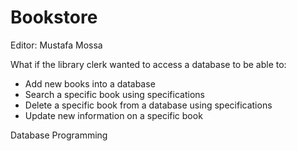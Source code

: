 # Bookstore

Editor: Mustafa Mossa

What if the library clerk wanted to access a database to be able to:
 - Add new books into a database
 - Search a specific book using specifications
 - Delete a specific book from a database using specifications
 - Update new information on a specific book 
 
 Database Programming
